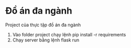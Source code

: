 # Đồ án đa ngành
Project của thực tập đồ án đa ngành
1. Vào folder project chạy lệnh pip install -r requirements
2. Chạy server bằng lệnh flask run
